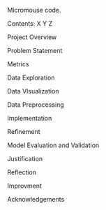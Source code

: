 Micromouse code.

Contents:
X
Y
Z

Project Overview

Problem Statement

Metrics

Data Exploration

Data VIsualization

Data Preprocessing

Implementation

Refinement

Model Evaluation and Validation

Justification

Reflection

Improvment

Acknowledgements


